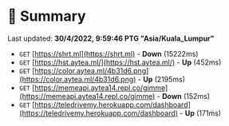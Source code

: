 # 📖 Summary
Last updated: **30/4/2022, 9:59:46 PTG "Asia/Kuala_Lumpur"**

- `GET` [https://shrt.ml](https://shrt.ml) - **Down** (15222ms)
- `GET` [https://hst.aytea.ml/](https://hst.aytea.ml/) - **Up** (452ms)
- `GET` [https://color.aytea.ml/4b31d6.png](https://color.aytea.ml/4b31d6.png) - **Up** (2195ms)
- `GET` [https://memeapi.aytea14.repl.co/gimme](https://memeapi.aytea14.repl.co/gimme) - **Down** (152ms)
- `GET` [https://teledrivemy.herokuapp.com/dashboard](https://teledrivemy.herokuapp.com/dashboard) - **Up** (171ms)

